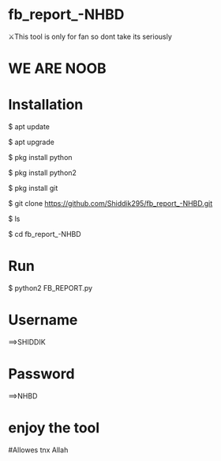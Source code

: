 # fb_report_-NHBD
⚔️This tool is only for fan so dont take its seriously 
# WE ARE NOOB

# Installation 

$ apt update

$ apt upgrade

$ pkg install python

$ pkg install python2

$ pkg install git

$ git clone https://github.com/Shiddik295/fb_report_-NHBD.git

$ ls

$ cd fb_report_-NHBD
# Run
$ python2 FB_REPORT.py
# Username
==>SHIDDIK
# Password
==>NHBD

# enjoy the tool
#Allowes tnx Allah
